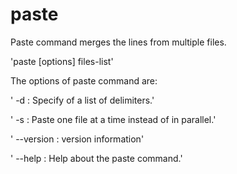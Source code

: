 # paste

Paste command merges the lines from multiple files.

'paste [options] files-list'

The options of paste command are:

' -d : Specify of a list of delimiters.'

' -s : Paste one file at a time instead of in parallel.'

' --version : version information'

' --help : Help about the paste command.'
